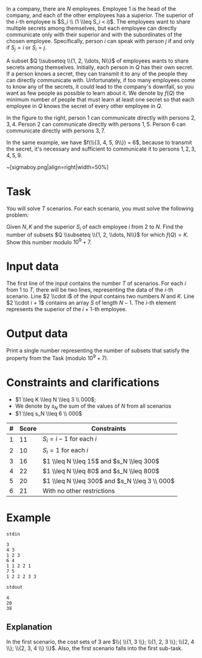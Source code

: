 In a company, there are $N$ employees. Employee $1$ is the head of the company, and each of the other employees has a superior. The superior of the $i$-th employee is $S_i \\ (1 \\leq S_i < i)$. The employees want to share multiple secrets among themselves, but each employee can directly communicate only with their superior and with the subordinates of the chosen employee. Specifically, person $i$ can speak with person $j$ if and only if $S_j = i$ or $S_i = j$.

A subset $Q \\subseteq \\{1, 2, \\dots, N\\}$ of employees wants to share secrets among themselves. Initially, each person in $Q$ has their own secret. If a person knows a secret, they can transmit it to any of the people they can directly communicate with. Unfortunately, if too many employees come to know any of the secrets, it could lead to the company's downfall, so you want as few people as possible to learn about it. We denote by $f(Q)$ the minimum number of people that must learn at least one secret so that each employee in $Q$ knows the secret of every other employee in $Q$.

In the figure to the right, person $1$ can communicate directly with persons $2, 3, 4$. Person $2$ can communicate directly with persons $1, 5$. Person $6$ can communicate directly with persons $3, 7$.

In the same example, we have $f(\\{3, 4, 5, 9\\}) = 6$, because to transmit the secret, it's necessary and sufficient to communicate it to persons $1, 2, 3, 4, 5, 9$.

~[sigmaboy.png|align=right|width=50%]
# Task

You will solve $T$ scenarios. For each scenario, you must solve the following problem:

Given $N, K$ and the superior $S_i$ of each employee $i$ from $2$ to $N$. Find the number of subsets $Q \\subseteq \\{1, 2, \\dots, N\\}$ for which $f(Q) = K$. Show this number modulo $10^9 + 7$.

# Input data

The first line of the input contains the number $T$ of scenarios.
For each $i$ from $1$ to $T$, there will be two lines, representing the data of the $i$-th scenario.
Line $2 \\cdot i$ of the input contains two numbers $N$ and $K$.
Line $2 \\cdot i + 1$ contains an array $S$ of length $N - 1$. The $i$-th element represents the superior of the $i+1$-th employee.

# Output data

Print a single number representing the number of subsets that satisfy the property from the Task (modulo $10^9 + 7$).

# Constraints and clarifications

* $1 \\leq K \\leq N \\leq 3 \\ 000$;
* We denote by $s_N$ the sum of the values of $N$ from all scenarios
* $1 \\leq s_N \\leq 6 \\ 000$

|#|Score|Constraints|
|-|-|-----------|
|1|11|$S_i = i - 1$ for each $i$|
|2|10|$S_i = 1$ for each $i$|
|3|16|$1 \\leq N \\leq 15$ and $s_N \\leq 300$|
|4|22|$1 \\leq N \\leq 80$ and $s_N \\leq 800$|
|5|20|$1 \\leq N \\leq 300$ and $s_N \\leq 3 \\ 000$|
|6|21|With no other restrictions|

# Example

`stdin`
```
3
4 3
1 2 3
6 4
1 1 2 2 1
7 5
1 2 2 2 3 3
```

`stdout`
```
4
20
38
```

## Explanation

In the first scenario, the cost sets of $3$ are $\\{ \\{1, 3 \\}; \\{1, 2, 3 \\}; \\{2, 4 \\}; \\{2, 3, 4 \\} \\}$. Also, the first scenario falls into the first sub-task.